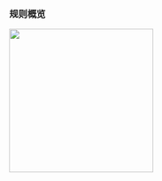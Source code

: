 ### 规则概览
<img src="https://raw.githubusercontent.com/Trovoy/Troy/main/Conf/LOON3.jpg" width="260"></img>
